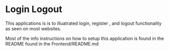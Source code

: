 # Login Logout
This applications is is to illuatrated login, register , and logout functionality as seen on most websites.

Most of the info instructions on how to setup this application is found in the README found in the Frontend/README.md
